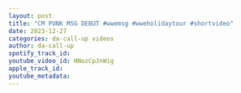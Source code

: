 ```yaml
---
layout: post
title: "CM PUNK MSG DEBUT #wwemsg #wweholidaytour #shortvideo"
date: 2023-12-27
categories: da-call-up videos
author: da-call-up
spotify_track_id: 
youtube_video_id: HNozCpJnWig
apple_track_id: 
youtube_metadata: 
---
```

